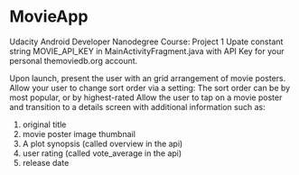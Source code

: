 # MovieApp
Udacity Android Developer Nanodegree Course: Project 1
Upate constant string MOVIE_API_KEY in MainActivityFragment.java with API Key
for your personal themoviedb.org account.

Upon launch, present the user with an grid arrangement of movie posters.
Allow your user to change sort order via a setting:
The sort order can be by most popular, or by highest-rated
Allow the user to tap on a movie poster and transition to a details screen with additional information such as:
1. original title
2. movie poster image thumbnail
3. A plot synopsis (called overview in the api)
4. user rating (called vote_average in the api)
5. release date